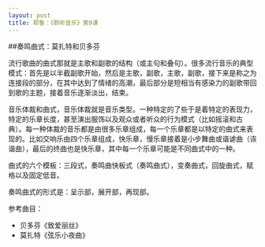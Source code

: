 ```yaml
---
layout: post
title: 耶鲁：《聆听音乐》第9课
---
```

##奏鸣曲式：莫扎特和贝多芬
 
流行歌曲的曲式那就是主歌和副歌的结构（或主句和叠句）。很多流行音乐的典型模式：首先是以半截副歌开始，然后是主歌，副歌，主歌，副歌，接下来是称之为连接段的部分，在其中达到了情绪的高潮，最后部分是短相当有感染力的副歌带回到歌的主题，接着音乐逐渐淡出，结束。
 
音乐体裁和曲式，音乐体裁就是音乐类型。一种特定的了些于是着特定的表现力，特定的乐章长度，甚至演出服饰以及观众或者听众的行为模式（比如摇滚和古典）。每一种体裁的音乐都是由很多乐章组成，每一个乐章都是以特定的曲式来表现的。比如交响乐由四个乐章组成，快乐章，慢乐章接着是小步舞曲或谐谑曲（诙谐曲），最后的终曲也是快乐章，其中每一个乐章可能是不同曲式中的一种。
 
曲式的六个模板：三段式，奏鸣曲快板式（奏鸣曲式），变奏曲式，回旋曲式，赋格以及固定低音。
 
奏鸣曲式的形式是：呈示部，展开部，再现部。
 
参考曲目：

*  贝多芬《致爱丽丝》
*  莫扎特《弦乐小夜曲》
